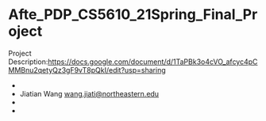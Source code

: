 # Afte_PDP_CS5610_21Spring_Final_Project

Project Description:https://docs.google.com/document/d/1TaPBk3o4cVO_afcyc4pCMMBnu2qetyQz3gF9vT8pQkI/edit?usp=sharing

- 
- Jiatian Wang wang.jiati@northeastern.edu
-
-
